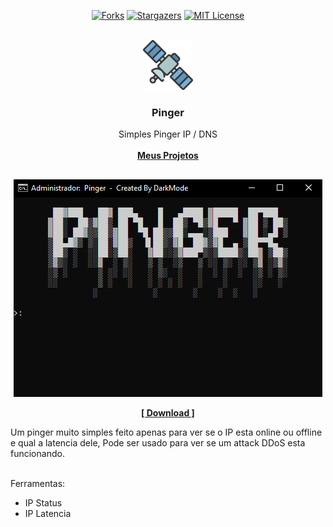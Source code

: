 <!----- FORKS - STARTS ----->

<div align="center">
  
[![Forks][forks-shield]][forks-url]
[![Stargazers][stars-shield]][stars-url]
[![MIT License][license-shield]][license-url]

</div>



<!----- LOGO INICIAL ----->

<br />
<div align="center">
  <a href="https://github.com/0DarkMode0/Pinger">
    <img src="imagens/logo.png" alt="Logo" width="80" height="80">
  </a>

  <h3 align="center">Pinger</h3>

  <p align="center">
    Simples Pinger IP / DNS
    <br />
    <br />
    <a href="https://github.com/0DarkMode0?tab=repositories"><strong>Meus Projetos</strong></a>
  </p>
</div>



<!----- INICIO PROJETO ----->

##
<div align="center">

![Product Name Screen Shot][product-screenshot]

<a href="https://github.com/0DarkMode0/Pinger/releases/download/Dark/Pinger.bat"><strong>[ Download ]</strong></a>

</div>

Um pinger muito simples feito apenas para ver se o IP esta online ou offline e qual a latencia dele, Pode ser usado para ver se um attack DDoS esta funcionando.

</br>
Ferramentas:

* IP Status
* IP Latencia



<!-- MARKDOWN LINKS & IMAGES -->
<!-- https://www.markdownguide.org/basic-syntax/#reference-style-links -->
[forks-shield]: https://img.shields.io/github/forks/0DarkMode0/Pinger.svg?style=for-the-badge
[forks-url]: https://github.com/0DarkMode0/Pinger/network/members
[stars-shield]: https://img.shields.io/github/stars/0DarkMode0/Pinger.svg?style=for-the-badge
[stars-url]: https://github.com/0DarkMode0/Pinger/stargazers
[license-shield]: https://img.shields.io/github/license/0DarkMode0/Pinger.svg?style=for-the-badge
[license-url]: https://github.com/0DarkMode0/Pinger/blob/master/LICENSE.txt
[product-screenshot]: imagens/projeto.png
